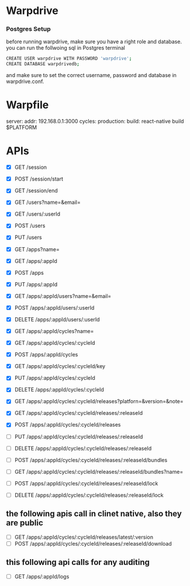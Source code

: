 # Warpdrive

### Postgres Setup

before running warpdrive, make sure you have a right role and database. you can run the follwoing sql in Postgres terminal

```bash
CREATE USER warpdrive WITH PASSWORD 'warpdrive';
CREATE DATABASE warpdrivedb;
```

and make sure to set the correct username, password and database in warpdrive.conf.

# Warpfile

server:
  addr: 192.168.0.1:3000
cycles:
  production:
    build: react-native build $PLATFORM

# APIs

- [x] GET       /session
- [x] POST      /session/start
- [x] GET       /session/end

- [x] GET       /users?name=&email=
- [x] GET       /users/:userId
- [X] POST      /users
- [X] PUT       /users

- [x] GET       /apps?name=
- [x] GET       /apps/:appId
- [x] POST      /apps
- [X] PUT       /apps/:appId

- [x] GET       /apps/:appId/users?name=&email=
- [x] POST      /apps/:appId/users/:userId
- [x] DELETE    /apps/:appId/users/:userId

- [x] GET       /apps/:appId/cycles?name=
- [x] GET       /apps/:appId/cycles/:cycleId
- [x] POST      /apps/:appId/cycles
- [X] GET       /apps/:appId/cycles/:cycleId/key
- [X] PUT       /apps/:appId/cycles/:cycleId
- [X] DELETE    /apps/:appId/cycles/:cycleId

- [x] GET       /apps/:appId/cycles/:cycleId/releases?platforn=&version=&note=
- [x] GET       /apps/:appId/cycles/:cycleId/releases/:releaseId
- [x] POST      /apps/:appId/cycles/:cycleId/releases
- [ ] PUT       /apps/:appId/cycles/:cycleId/releases/:releaseId
- [ ] DELETE    /apps/:appId/cycles/:cycleId/releases/:releaseId
- [ ] POST      /apps/:appId/cycles/:cycleId/releases/:releaseId/bundles
- [ ] GET       /apps/:appId/cycles/:cycleId/releases/:releaseId/bundles?name=
- [ ] POST      /apps/:appId/cycles/:cycleId/releases/:releaseId/lock
- [ ] DELETE    /apps/:appId/cycles/:cycleId/releases/:releaseId/lock

## the following apis call in clinet native, also they are public

- [ ] GET       /apps/:appId/cycles/:cycleId/releases/latest/:version
- [ ] POST      /apps/:appId/cycles/:cycleId/releases/:releaseId/download

## this following api calls for any auditing

- [ ] GET       /apps/:appId/logs
